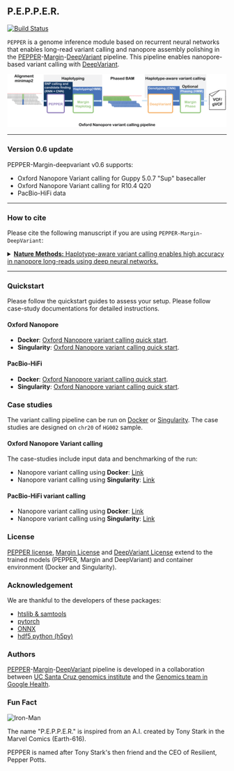 ## P.E.P.P.E.R.
[![Build Status](https://travis-ci.com/kishwarshafin/pepper.svg?branch=master)](https://travis-ci.com/kishwarshafin/pepper)

`PEPPER` is a genome inference module based on recurrent neural networks that enables long-read variant calling and nanopore assembly polishing in the [PEPPER](https://github.com/kishwarshafin/pepper)-[Margin](https://github.com/UCSC-nanopore-cgl/margin)-[DeepVariant](https://github.com/google/deepvariant) pipeline. This pipeline enables nanopore-based variant calling with [DeepVariant](https://github.com/google/deepvariant).

<p align="center">
<img src="./img/PMDV_variant_calling_ONT_v5.png" alt="PEPPER-Margin-DeepVariant Variant Calling Workflow" width="720p"></img>
</p>

---
### Version 0.6 update

PEPPER-Margin-deepvariant v0.6 supports:
* Oxford Nanopore Variant calling for Guppy 5.0.7 "Sup" basecaller
* Oxford Nanopore Variant calling for R10.4 Q20
* PacBio-HiFi data

---

### How to cite
Please cite the following manuscript if you are using `PEPPER-Margin-DeepVariant`:


<details>
<summary><a href="https://www.nature.com/articles/s41592-021-01299-w"><b>Nature Methods:</b> Haplotype-aware variant calling enables high accuracy in nanopore long-reads using deep neural networks.</a></summary>
Authors: Kishwar Shafin, Trevor Pesout, Pi-Chuan Chang, Maria Nattestad, Alexey Kolesnikov, Sidharth Goel, <br/> Gunjan Baid, Jordan M Eizenga, Karen H Miga, Paolo Carnevali, Miten Jain, Andrew Carroll, Benedict Paten.
</details>

---
### Quickstart
Please follow the quickstart guides to assess your setup. Please follow case-study documentations for detailed instructions.
#### Oxford Nanopore
* **Docker**: [Oxford Nanopore variant calling quick start](./docs/quickstart/variant_calling_docker_quickstart.md).
* **Singularity**: [Oxford Nanopore variant calling quick start](./docs/quickstart/variant_calling_singularity_quickstart.md).

#### PacBio-HiFi
* **Docker**: [Oxford Nanopore variant calling quick start](./docs/quickstart/variant_calling_docker_quickstart.md).
* **Singularity**: [Oxford Nanopore variant calling quick start](./docs/quickstart/variant_calling_singularity_quickstart.md).

### Case studies

The variant calling pipeline can be run on [Docker](https://docs.docker.com/install/linux/docker-ce/ubuntu/) or [Singularity](https://sylabs.io/guides/3.7/user-guide/quick_start.html#quick-installation-steps). The case studies are designed on `chr20` of `HG002` sample.

#### Oxford Nanopore Variant calling
The case-studies include input data and benchmarking of the run:
* Nanopore variant calling using **Docker**: [Link](./docs/pipeline_docker/ONT_variant_calling.md)
* Nanopore variant calling using **Singularity**: [Link](./docs/pipeline_singularity/ONT_variant_calling_singularity.md)

#### PacBio-HiFi variant calling
* Nanopore variant calling using **Docker**: [Link](./docs/pipeline_docker/ONT_variant_calling.md)
* Nanopore variant calling using **Singularity**: [Link](./docs/pipeline_singularity/ONT_variant_calling_singularity.md)

### License
[PEPPER license](./LICENSE), [Margin License](https://github.com/UCSC-nanopore-cgl/margin/blob/master/LICENSE.txt) and [DeepVariant License](https://github.com/google/deepvariant/blob/r1.1/LICENSE) extend to the trained models (PEPPER, Margin and DeepVariant) and container environment (Docker and Singularity).

### Acknowledgement
We are thankful to the developers of these packages:
* [htslib & samtools](http://www.htslib.org/)
* [pytorch](https://pytorch.org/)
* [ONNX](https://onnx.ai/)
* [hdf5 python (h5py)](https://www.h5py.org/)

### Authors
[PEPPER](https://github.com/kishwarshafin/pepper)-[Margin](https://github.com/UCSC-nanopore-cgl/margin)-[DeepVariant](https://github.com/google/deepvariant) pipeline is developed in a collaboration between [UC Santa Cruz genomics institute](https://ucscgenomics.soe.ucsc.edu/) and the [Genomics team in Google Health](https://health.google/health-research/genomics/).


### Fun Fact
<img src="https://vignette.wikia.nocookie.net/marveldatabase/images/7/72/Anthony_Stark_%28Earth-616%29_from_Iron_Man_Vol_5_2_002.jpg/revision/latest?cb=20130407031815" alt="Iron-Man" width="240p"> <br/>

The name "P.E.P.P.E.R." is inspired from an A.I. created by Tony Stark in the  Marvel Comics (Earth-616).

PEPPER is named after Tony Stark's then friend and the CEO of Resilient, Pepper Potts.
